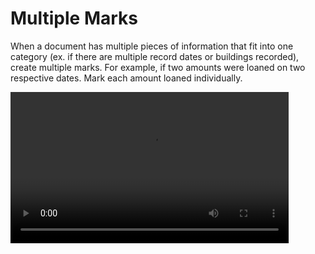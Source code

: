 # Multiple Marks

When a document has multiple pieces of information that fit into one category (ex. if there are multiple record dates or buildings recorded), create multiple marks. For example, if two amounts were loaned on two respective dates. Mark each amount loaned individually.

<div class="video-wrapper">
  <video width="445" height="241.7" loop autoplay src="/images/mark_amount_loaned.mp4"></video>
</div>
